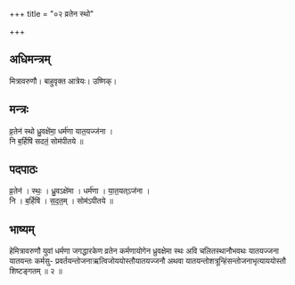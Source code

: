 +++
title = "०२ व्रतेन स्थो"

+++
## अधिमन्त्रम्
मित्रावरुणौ। बाहुवृक्त आत्रेयः। उष्णिक्।

## मन्त्रः
व्र॒तेन॑ स्थो ध्रु॒वक्षे॑मा॒ धर्म॑णा यात॒यज्ज॑ना ।  
नि ब॒र्हिषि॑ सदतं॒ सोम॑पीतये ॥

## पदपाठः
व्र॒तेन॑ । स्थः॒ । ध्रु॒वऽक्षे॑मा । धर्म॑णा । या॒त॒यत्ऽज॑ना ।  
नि । ब॒र्हिषि॑ । स॒द॒त॒म् । सोम॑ऽपीतये ॥

## भाष्यम्
हेमित्रावरुणौ युवां धर्मणा जगद्धारकेण व्रतेन कर्मणायोगेन ध्रुवक्षेमा स्थः अवि चलितस्थानौभवथः यातयज्जना यातयन्तः कर्मसु- प्रवर्तयन्तोजनाऋत्विजोययोस्तौयातयज्जनौ अथवा यातयन्तोशत्रून्हिंसन्तोजनाभृत्याययोस्तौ शिष्टङ्गतम् ॥ २ ॥